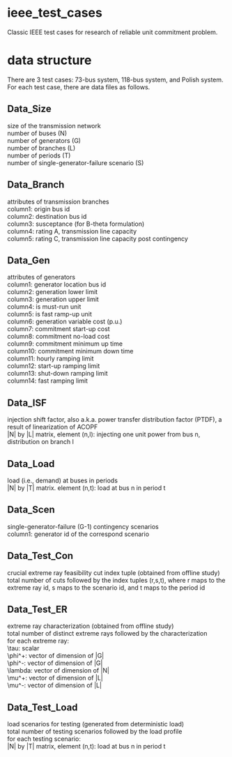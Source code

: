 # ieee_test_cases
Classic IEEE test cases for research of reliable unit commitment problem. <br />

# data structure
There are 3 test cases: 73-bus system, 118-bus system, and Polish system. For each test case, there are data files as follows.

## Data_Size
size of the transmission network <br />
number of buses (N) <br />
number of generators (G) <br />
number of branches (L) <br />
number of periods (T) <br />
number of single-generator-failure scenario (S) <br />

## Data_Branch
attributes of transmission branches <br />
column1: origin bus id <br />
column2: destination bus id <br />
column3: susceptance (for B-theta formulation) <br />
column4: rating A, transmission line capacity <br />
column5: rating C, transmission line capacity post contingency <br />

## Data_Gen
attributes of generators <br />
column1: generator location bus id <br />
column2: generation lower limit <br />
column3: generation upper limit <br />
column4: is must-run unit <br />
column5: is fast ramp-up unit <br />
column6: generation variable cost (p.u.) <br />
column7: commitment start-up cost <br />
column8: commitment no-load cost <br />
column9: commitment minimum up time <br />
column10: commitment minimum down time <br />
column11: hourly ramping limit <br />
column12: start-up ramping limit <br />
column13: shut-down ramping limit <br />
column14: fast ramping limit <br />

## Data_ISF
injection shift factor, also a.k.a. power transfer distribution factor (PTDF), a result of linearization of ACOPF <br />
|N| by |L| matrix, element (n,l): injecting one unit power from bus n, distribution on branch l <br />

## Data_Load
load (i.e., demand) at buses in periods <br />
|N| by |T| matrix. element (n,t): load at bus n in period t <br />

## Data_Scen
single-generator-failure (G-1) contingency scenarios <br />
column1: generator id of the correspond scenario <br />

## Data_Test_Con
crucial extreme ray feasibility cut index tuple (obtained from offline study) <br />
total number of cuts followed by the index tuples (r,s,t), where r maps to the extreme ray id, s maps to the scenario id, and t maps to the period id <br />

## Data_Test_ER
extreme ray characterization (obtained from offline study) <br />
total number of distinct extreme rays followed by the characterization <br />
for each extreme ray: <br />
\tau: scalar <br />
\phi^+: vector of dimension of |G| <br />
\phi^-: vector of dimension of |G| <br />
\lambda: vector of dimension of |N| <br />
\mu^+: vector of dimension of |L| <br />
\mu^-: vector of dimension of |L| <br />
 
## Data_Test_Load
load scenarios for testing (generated from deterministic load) <br />
total number of testing scenarios followed by the load profile <br />
for each testing scenario: <br />
|N| by |T| matrix, element (n,t): load at bus n in period t

